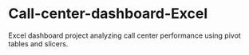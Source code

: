 # Call-center-dashboard-Excel
Excel dashboard project analyzing call center performance using pivot tables and slicers.
